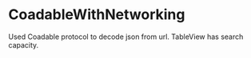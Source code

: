 # CoadableWithNetworking
Used Coadable protocol to decode json from url. TableView has search capacity.
